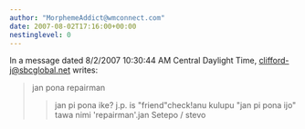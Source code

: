 ```yaml
---
author: "MorphemeAddict@wmconnect.com"
date: 2007-08-02T17:16:00+00:00
nestinglevel: 0
---
```

In a message dated 8/2/2007 10:30:44 AM Central Daylight Time, [clifford-j@sbcglobal.net](mailto://clifford-j@sbcglobal.net) writes:

> jan pona repairman 
>> jan pi pona ike? j.p. is "friend"check!anu kulupu "jan pi pona ijo" tawa nimi 'repairman'.jan Setepo / stevo
